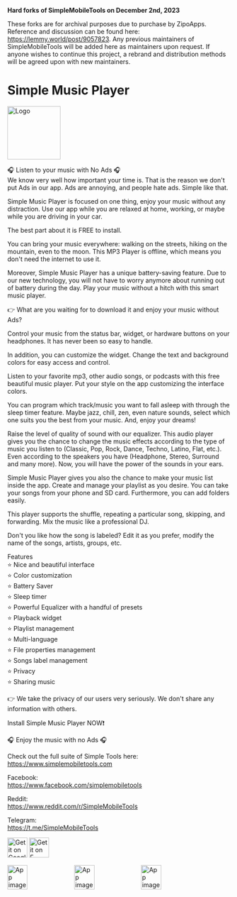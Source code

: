 
**Hard forks of SimpleMobileTools on December 2nd, 2023**

These forks are for archival purposes due to purchase by ZipoApps. Reference and discussion can be found here: https://lemmy.world/post/9057823. Any previous maintainers of SimpleMobileTools will be added here as maintainers upon request. If anyone wishes to continue this project, a rebrand and distribution methods will be agreed upon with new maintainers.

# Simple Music Player
<img alt="Logo" src="graphics/icon.png" width="120" />

🎧 Listen to your music with No Ads 🎧  
We know very well how important your time is. That is the reason we don't put Ads in our app. Ads are annoying, and people hate ads. Simple like that.

Simple Music Player is focused on one thing, enjoy your music without any distraction. Use our app while you are relaxed at home, working, or maybe while you are driving in your car.

The best part about it is FREE to install.

You can bring your music everywhere: walking on the streets, hiking on the mountain, even to the moon. This MP3 Player is offline, which means you don't need the internet to use it.

Moreover, Simple Music Player has a unique battery-saving feature. Due to our new technology, you will not have to worry anymore about running out of battery during the day. Play your music without a hitch with this smart music player. 

👉  What are you waiting for to download it and enjoy your music without Ads? 

Control your music from the status bar, widget, or hardware buttons on your headphones. It has never been so easy to handle. 

In addition, you can customize the widget. Change the text and background colors for easy access and control.

Listen to your favorite mp3, other audio songs, or podcasts with this free beautiful music player. Put your style on the app customizing the interface colors. 

You can program which track/music you want to fall asleep with through the sleep timer feature. Maybe jazz, chill, zen, even nature sounds, select which one suits you the best from your music. And, enjoy your dreams!

Raise the level of quality of sound with our equalizer. This audio player gives you the chance to change the music effects according to the type of music you listen to (Classic, Pop, Rock, Dance, Techno, Latino, Flat, etc.). Even according to the speakers you have (Headphone, Stereo, Surround and many more). Now, you will have the power of the sounds in your ears. 

Simple Music Player gives you also the chance to make your music list inside the app. Create and manage your playlist as you desire. You can take your songs from your phone and SD card. Furthermore, you can add folders easily. 

This player supports the shuffle, repeating a particular song, skipping, and forwarding. Mix the music like a professional DJ.

Don't you like how the song is labeled? Edit it as you prefer, modify the name of the songs, artists, groups, etc.

Features  
⭐️ Nice and beautiful interface  
⭐️ Color customization  
⭐️ Battery Saver  
⭐️ Sleep timer  
⭐️ Powerful Equalizer with a handful of presets  
⭐️ Playback widget  
⭐️ Playlist management  
⭐️ Multi-language  
⭐️ File properties management  
⭐️ Songs label management  
⭐️ Privacy  
⭐️ Sharing music  

👉 We take the privacy of our users very seriously. We don't share any information with others.

Install Simple Music Player NOW❗️

🎧 Enjoy the music with no Ads 🎧

Check out the full suite of Simple Tools here:  
https://www.simplemobiletools.com

Facebook:  
https://www.facebook.com/simplemobiletools

Reddit:  
https://www.reddit.com/r/SimpleMobileTools

Telegram:  
https://t.me/SimpleMobileTools

<a href='https://play.google.com/store/apps/details?id=com.simplemobiletools.musicplayer'><img src='https://simplemobiletools.com/images/button-google-play.svg' alt='Get it on Google Play' height=45/></a>
<a href='https://f-droid.org/packages/com.simplemobiletools.musicplayer'><img src='https://simplemobiletools.com/images/button-fdroid.svg' alt='Get it on F-Droid' height=45 ></a>

<div style="display:flex;">
<img alt="App image" src="fastlane/metadata/android/en-US/images/phoneScreenshots/1_en-US.jpeg" width="30%">
<img alt="App image" src="fastlane/metadata/android/en-US/images/phoneScreenshots/2_en-US.jpeg" width="30%">
<img alt="App image" src="fastlane/metadata/android/en-US/images/phoneScreenshots/3_en-US.jpeg" width="30%">
</div>

